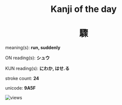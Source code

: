 <h1 align="center">Kanji of the day</h1>
<h1 align="center">驟</h1>
<p align="left">meaning(s): <b>run, suddenly</b></p>
<p align="left">ON reading(s): <b>シュウ</b></p>
<p align="left">KUN reading(s): <b>にわか, はせ.る</b></p>
<p align="left">stroke count: <b>24</b></p>
<p align="left">unicode: <b>9A5F</b></p>
<p align="left"><img src="https://komarev.com/ghpvc/?username=tristanwagner-kanjioftheday&label=Views&color=0e75b6&style=flat" alt="views"/></p>
